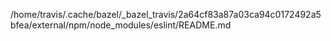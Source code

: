 /home/travis/.cache/bazel/_bazel_travis/2a64cf83a87a03ca94c0172492a5bfea/external/npm/node_modules/eslint/README.md